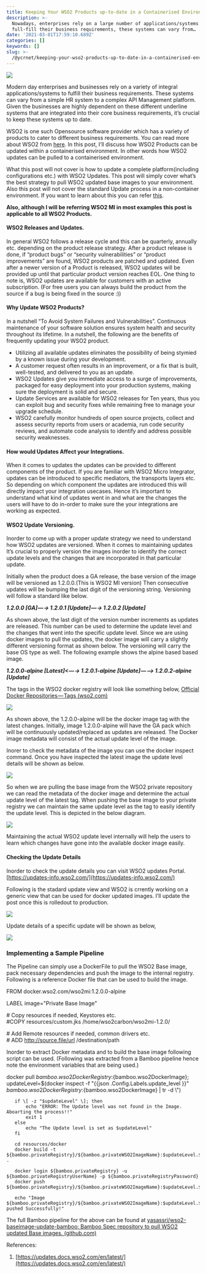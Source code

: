 ```yaml
---
title: Keeping Your WSO2 Products up-to-date in a Containerised Environment
description: >-
  Nowadays, enterprises rely on a large number of applications/systems to
  full-fill their business requirements, these systems can vary from…
date: '2021-03-01T17:59:10.689Z'
categories: []
keywords: []
slug: >-
  /@ycrnet/keeping-your-wso2-products-up-to-date-in-a-containerised-environment-1c511d2de10f
---
```


![](/home/yasassri/Downloads/medium-export-17fe853f8468a5f31fcccd3f4e32406ee150853a411f31fa7e2b689e994b53dc/posts/md_1656890542184/img/0__zXUtxoVAEVjiiNXY.gif)

Modern day enterprises and businesses rely on a variety of integral applications/systems to fulfill their business requirements. These systems can vary from a simple HR system to a complex API Management platform. Given the businesses are highly dependent on these different underline systems that are integrated into their core business requirements, it’s crucial to keep these systems up to date.

WSO2 is one such Opensource software provider which has a variety of products to cater to different business requirements. You can read more about WSO2 from [here](https://wso2.com/). In this post, I’ll discuss how WSO2 Products can be updated within a containerised environment. In other words how WSO2 updates can be pulled to a containerised environment.

What this post will not cover is how to update a complete platform(including configurations etc.) with WSO2 Updates. This post will simply cover what’s the best strategy to pull WSO2 updated base images to your environment. Also this post will not cover the standard Update process in a non-container environment. If you want to learn about this you can refer [this](https://updates.docs.wso2.com/en/latest/updates/overview/).

**Also, although I will be referring WSO2 MI in most examples this post is applicable to all WSO2 Products.**

#### WSO2 Releases and Updates.

In general WSO2 follows a release cycle and this can be quarterly, annually etc. depending on the product release strategy. After a product release is done, if “product bugs” or “security vulnerabilities” or “product improvements” are found, WSO2 products are patched and updated. Even after a newer version of a Product is released, WSO2 updates will be provided up until that particular product version reaches EOL. One thing to note is, WSO2 updates are available for customers with an active subscription. (For free users you can always build the product from the source if a bug is being fixed in the source :))

#### Why Update WSO2 Products?

In a nutshell “To Avoid System Failures and Vulnerabilities”. Continuous maintenance of your software solution ensures system health and security throughout its lifetime. In a nutshell, the following are the benefits of frequently updating your WSO2 product.

*   Utilizing all available updates eliminates the possibility of being stymied by a known issue during your development.
*   A customer request often results in an improvement, or a fix that is built, well-tested, and delivered to you as an update.
*   WSO2 Updates give you immediate access to a surge of improvements, packaged for easy deployment into your production systems, making sure the deployment is solid and secure.
*   Update Services are available for WSO2 releases for Ten years, thus you can exploit bug and security fixes while remaining free to manage your upgrade schedule.
*   WSO2 carefully monitor hundreds of open source projects, collect and assess security reports from users or academia, run code security reviews, and automate code analysis to identify and address possible security weaknesses.

#### How would Updates Affect your Integrations.

When it comes to updates the updates can be provided to different components of the product. If you are familiar with WSO2 Micro Integrator, updates can be introduced to specific mediators, the transports layers etc. So depending on which component the updates are introduced this will directly impact your integration usecases. Hence it’s important to understand what kind of updates went in and what are the changes the users will have to do in-order to make sure the your integrations are working as expected.

#### WSO2 Update Versioning.

Inorder to come up with a proper update strategy we need to understand how WSO2 updates are versioned. When it comes to maintaining updates It’s crucial to properly version the images inorder to identify the correct update levels and the changes that are incorporated in that particular update.

Initially when the product does a GA release, the base version of the image will be versioned as 1.2.0.0.(This is WSO2 MI version) Then consecutive updates will be bumping the last digit of the versioning string. Versioning will follow a standard like below.

**_1.2.0.0 \[GA\] — -> 1.2.0.1 \[Update\] — -> 1.2.0.2 \[Update\]_**

As shown above, the last digit of the version number increments as updates are released. This number can be used to determine the update level and the changes that went into the specific update level. Since we are using docker images to pull the updates, the docker image will carry a slightly different versioning format as shown below. The versioning will carry the base OS type as well. The following example shows the alpine based based image.

**_1.2.0.0-alpine \[Latest\]< — -> 1.2.0.1-alpine \[Update\] — --> 1.2.0.2-alpine \[Update\]_**

The tags in the WSO2 docker registry will look like something below, [Official Docker Repositories — Tags (wso2.com)](https://docker.wso2.com/tags.php?repo=wso2mi)

![](/home/yasassri/Downloads/medium-export-17fe853f8468a5f31fcccd3f4e32406ee150853a411f31fa7e2b689e994b53dc/posts/md_1656890542184/img/1__pasSFg8yn7jzc4ZiYomsYA.png)

As shown above, the 1.2.0.0-alpine will be the docker image tag with the latest changes. Initially, image 1.2.0.0-alpine will have the GA pack which will be continuously updated/replaced as updates are released. The Docker image metadata will consist of the actual update level of the image.

Inorer to check the metadata of the image you can use the docker inspect command. Once you have inspected the latest image the update level details will be shown as below.

![](/home/yasassri/Downloads/medium-export-17fe853f8468a5f31fcccd3f4e32406ee150853a411f31fa7e2b689e994b53dc/posts/md_1656890542184/img/1__133H0394uzqjtj81E3wHNw.png)

So when we are pulling the base image from the WSO2 private repository we can read the metadata of the docker image and determine the actual update level of the latest tag. When pushing the base image to your private registry we can maintain the same update level as the tag to easily identify the update level. This is depicted in the below diagram.

![](/home/yasassri/Downloads/medium-export-17fe853f8468a5f31fcccd3f4e32406ee150853a411f31fa7e2b689e994b53dc/posts/md_1656890542184/img/1__r29x8LVTTyIhilR9mJcUXw.png)

Maintaining the actual WSO2 update level internally will help the users to learn which changes have gone into the available docker image easily.

#### Checking the Update Details

Inorder to check the update details you can visit WSO2 updates Portal. [https://updates-info.wso2.com/](https://updates-info.wso2.com/)

Following is the stadard update view and WSO2 is crrently working on a generic view that can be used for docker updated images. I’ll update the post once this is rolledout to production.

![](/home/yasassri/Downloads/medium-export-17fe853f8468a5f31fcccd3f4e32406ee150853a411f31fa7e2b689e994b53dc/posts/md_1656890542184/img/1__hMqWrYtwOVcw__k64OsdLsw.png)

Update details of a specific update will be shown as below,

![](/home/yasassri/Downloads/medium-export-17fe853f8468a5f31fcccd3f4e32406ee150853a411f31fa7e2b689e994b53dc/posts/md_1656890542184/img/1__6HyJdJHPODTPOmc9UkEjpw.png)

### Implementing a Sample Pipeline

The Pipeline can simply use a DockerFile to pull the WSO2 Base image, pack necessary dependencies and push the image to the internal registry. Following is a reference Docker file that can be used to build the image.

FROM docker.wso2.com/wso2mi:1.2.0.0-alpine  
   
LABEL image="Private Base Image"  
   
\# Copy resources if needed, Keystores etc.  
#COPY resources/custom.jks /home/wso2carbon/wso2mi-1.2.0/  
   
\# Add Remote resources if needed, common drivers etc.  
\# ADD http://source.file/url  /destination/path

Inorder to extract Docker metadata and to build the base image following script can be used. (Following was extracted from a Bamboo pipeline hence note the environment variables that are being used.)

docker pull ${bamboo.wso2DockerRegistry}:${bamboo.wso2DockerImage};  
       updateLevel=$(docker inspect -f "{{json .Config.Labels.update\_level }}" ${bamboo.wso2DockerRegistry}:${bamboo.wso2DockerImage} | tr -d \\")  
   
       if \[ -z "$updateLevel" \]; then  
           echo "ERROR: The Update level was not found in the Image. Aboarting the process!!"  
           exit 1  
       else  
           echo "The Update level is set as $updateLevel"   
       fi  
   
       cd resources/docker  
       docker build -t ${bamboo.privateRegistry}/${bamboo.privateWSO2ImageName}:$updateLevel.${bamboo.buildNumber} .  
   
       docker login ${bamboo.privateRegistry} -u ${bamboo.privateRegistryUserName} -p ${bamboo.privateRegistryPassword}  
       docker push ${bamboo.privateRegistry}/${bamboo.privateWSO2ImageName}:$updateLevel.${bamboo.buildNumber}  
        
       echo "Image ${bamboo.privateRegistry}/${bamboo.privateWSO2ImageName}:$updateLevel.${bamboo.buildNumber} pushed Successfully!"

The full Bamboo pipeline for the above can be found at [yasassri/wso2-baseimage-update-bamboo: Bamboo Spec repository to pull WSO2 updated Base images. (github.com)](https://github.com/yasassri/wso2-baseimage-update-bamboo)

References:

1.  [https://updates.docs.wso2.com/en/latest/](https://updates.docs.wso2.com/en/latest/)